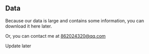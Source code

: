 ## Data  
Because our data is large and contains some information, you can download it here later. 

Or, you can contact me at 862024320@qq.com  
  
Update later